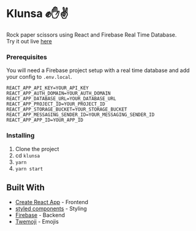 # Klunsa ✊✋✌

Rock paper scissors using React and Firebase Real Time Database.  
Try it out live [here](https://klunsa.magnusson.dev/#adzh0l1yz)

### Prerequisites

You will need a Firebase project setup with a real time database and add your config to `.env.local`.

```
REACT_APP_API_KEY=YOUR_API_KEY
REACT_APP_AUTH_DOMAIN=YOUR_AUTH_DOMAIN
REACT_APP_DATABASE_URL=YOUR_DATABASE_URL
REACT_APP_PROJECT_ID=YOUR_PROJECT_ID
REACT_APP_STORAGE_BUCKET=YOUR_STORAGE_BUCKET
REACT_APP_MESSAGING_SENDER_ID=YOUR_MESSAGING_SENDER_ID
REACT_APP_APP_ID=YOUR_APP_ID
```

### Installing

1. Clone the project
2. cd `klunsa`
3. `yarn`
4. `yarn start`

## Built With

- [Create React App](https://github.com/facebook/create-react-app) - Frontend
- [styled components](https://www.styled-components.com/) - Styling
- [Firebase](https://firebase.google.com/) - Backend
- [Twemoji](https://twemoji.twitter.com/) - Emojis
